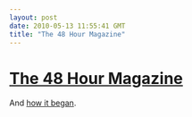 ```yaml
---
layout: post
date: 2010-05-13 11:55:41 GMT
title: "The 48 Hour Magazine"
---
```

# [The 48 Hour Magazine](http://blogs.sfweekly.com/thesnitch/2010/05/48hr_magazine_behind_the_scene.php?page=1)

And [how it began](http://48hrmag.com/blog/8-a-ridiculous-number-of-hipsters-walk-into-a-bar).